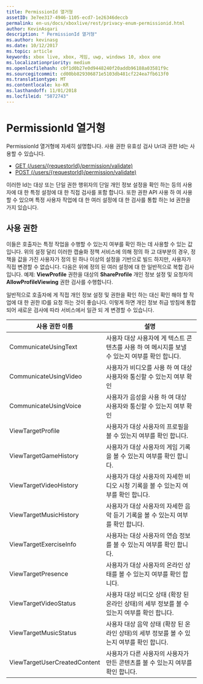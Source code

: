 ```yaml
---
title: PermissionId 열거형
assetID: 3e7ee317-4946-1105-ecd7-1e26346deccb
permalink: en-us/docs/xboxlive/rest/privacy-enum-permissionid.html
author: KevinAsgari
description: " PermissionId 열거형"
ms.author: kevinasg
ms.date: 10/12/2017
ms.topic: article
keywords: xbox live, xbox, 게임, uwp, windows 10, xbox one
ms.localizationpriority: medium
ms.openlocfilehash: c0f1d0b27e0d9448240f20addb96188a03581f9c
ms.sourcegitcommit: cd00bb829306871e5103db481cf224ea7fb613f0
ms.translationtype: MT
ms.contentlocale: ko-KR
ms.lasthandoff: 11/01/2018
ms.locfileid: "5872743"
---
```

# <a name="permissionid-enumeration"></a>PermissionId 열거형
PermissionId 열거형에 자세히 설명합니다.
사용 권한 유효성 검사 Url과 권한 Id는 사용할 수 있습니다.

   * [GET (/users/{requestorId}/permission/validate)](../uri/privacy/uri-privacyusersrequestoridpermissionvalidateget.md)
   * [POST (/users/{requestorId}/permission/validate)](../uri/privacy/uri-privacyusersrequestoridpermissionvalidatepost.md)

이러한 Id는 대상 또는 단일 권한 행위자의 단일 개인 정보 설정을 확인 하는 등의 사용자에 대 한 특정 설정에 대 한 직접 검사를 포함 합니다. 또한 권한 API 사용 하 여 사용할 수 있으며 특정 사용자 작업에 대 한 여러 설정에 대 한 검사를 통합 하는 Id 권한을 가지 있습니다.

<a id="ID4EIB"></a>


## <a name="permissions"></a>사용 권한

이들은 호출자는 특정 작업을 수행할 수 있는지 여부를 확인 하는 데 사용할 수 있는 값입니다. 위의 설정 달리 이러한 캡슐화 정책 서비스에 의해 정의 하 고 대부분의 경우, 정책을 값을 가진 사용자가 정의 된 하나 이상의 설정을 기반으로 빌드 하지만, 사용자가 직접 변경할 수 없습니다. 다음은 위에 정의 된 여러 설정에 대 한 일반적으로 복합 검사입니다. 예제: <b>ViewProfile</b> 권한을 대상의 <b>ShareProfile</b> 개인 정보 설정 및 요청자의 <b>AllowProfileViewing</b> 권한 검사를 수행합니다.

일반적으로 호출자에 게 직접 개인 정보 설정 및 권한을 확인 하는 대신 확인 해야 할 작업에 대 한 권한 ID를 요청 하는 것이 좋습니다. 이렇게 하면 개인 정보 취급 방침에 통합 되어 새로운 검사에 따라 서비스에서 일관 되 게 변경할 수 있습니다.

| 사용 권한 이름| 설명|
| --- | --- |
| CommunicateUsingText| 사용자 대상 사용자에 게 텍스트 콘텐츠를 사용 하 여 메시지를 보낼 수 있는지 여부를 확인 합니다.|
| CommunicateUsingVideo| 사용자가 비디오를 사용 하 여 대상 사용자와 통신할 수 있는지 여부 확인|
| CommunicateUsingVoice| 사용자가 음성을 사용 하 여 대상 사용자와 통신할 수 있는지 여부 확인|
| ViewTargetProfile| 사용자가 대상 사용자의 프로필을 볼 수 있는지 여부를 확인 합니다.|
| ViewTargetGameHistory| 사용자가 대상 사용자의 게임 기록을 볼 수 있는지 여부를 확인 합니다.|
| ViewTargetVideoHistory| 사용자가 대상 사용자의 자세한 비디오 시청 기록을 볼 수 있는지 여부를 확인 합니다.|
| ViewTargetMusicHistory| 사용자가 대상 사용자의 자세한 음악 듣기 기록을 볼 수 있는지 여부를 확인 합니다.|
| ViewTargetExerciseInfo| 사용자는 대상 사용자의 연습 정보를 볼 수 있는지 여부를 확인 합니다.|
| ViewTargetPresence| 사용자가 대상 사용자의 온라인 상태를 볼 수 있는지 여부를 확인 합니다.|
| ViewTargetVideoStatus| 사용자 대상 비디오 상태 (확장 된 온라인 상태)의 세부 정보를 볼 수 있는지 여부를 확인 합니다.|
| ViewTargetMusicStatus| 사용자 대상 음악 상태 (확장 된 온라인 상태)의 세부 정보를 볼 수 있는지 여부를 확인 합니다.|
| ViewTargetUserCreatedContent| 사용자가 다른 사용자의 사용자가 만든 콘텐츠를 볼 수 있는지 여부를 확인 합니다.|
